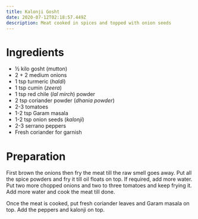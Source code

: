 ```yaml
---
title: Kalonji Gosht
date: 2020-07-12T02:18:57.449Z
description: Meat cooked in spices and topped with onion seeds
---
```

# Ingredients
- ½ kilo gosht (mutton)
- 2 + 2 medium onions
- 1 tsp turmeric (_haldi_)
- 1 tsp cumin (_zeera_)
- 1 tsp red chile (_lal mirch_) powder
- 2 tsp coriander powder (_dhania powder_)
- 2-3 tomatoes
- 1-2 tsp Garam masala
- 1-2 tsp onion seeds (_kalonji_)
- 2-3 serrano peppers
- Fresh coriander for garnish

# Preparation
First brown the onions then fry the meat till the raw smell goes away. Put all the spice powders and fry it till oil floats on top. If required, add more water. Put two more chopped onions and two to three tomatoes and keep frying it. Add more water and cook the meat till done.

Once the meat is cooked, put fresh coriander leaves and Garam masala on top. Add the peppers and kalonji on top.
